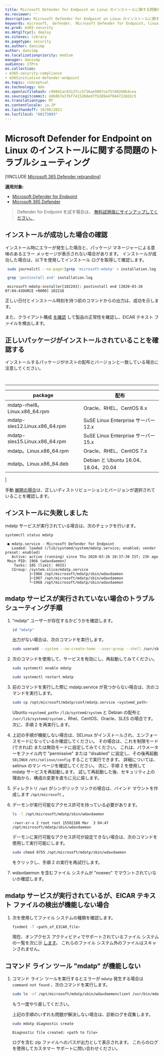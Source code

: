 ```yaml
---
title: Microsoft Defender for Endpoint on Linux のインストールに関する問題のトラブルシューティング
ms.reviewer: ''
description: Microsoft Defender for Endpoint on Linux のインストールに関する問題のトラブルシューティング
keywords: microsoft、 defender、 Microsoft Defender for Endpoint, linux, installation
ms.prod: m365-security
ms.mktglfcycl: deploy
ms.sitesec: library
ms.pagetype: security
ms.author: dansimp
author: dansimp
ms.localizationpriority: medium
manager: dansimp
audience: ITPro
ms.collection:
- m365-security-compliance
- m365initiative-defender-endpoint
ms.topic: conceptual
ms.technology: mde
ms.openlocfilehash: c90841ac9312fcc5f36ae9807ce757d9268b4cea
ms.sourcegitcommit: d4b867e37bf741528ded7fb289e4f6847228d2c5
ms.translationtype: MT
ms.contentlocale: ja-JP
ms.lasthandoff: 10/06/2021
ms.locfileid: "60173093"
---
```

# <a name="troubleshoot-installation-issues-for-microsoft-defender-for-endpoint-on-linux"></a>Microsoft Defender for Endpoint on Linux のインストールに関する問題のトラブルシューティング

[!INCLUDE [Microsoft 365 Defender rebranding](../../includes/microsoft-defender.md)]

**適用対象:**
- [Microsoft Defender for Endpoint](https://go.microsoft.com/fwlink/p/?linkid=2154037)
- [Microsoft 365 Defender](https://go.microsoft.com/fwlink/?linkid=2118804)

> Defender for Endpoint を試す場合は、 [無料試用版にサインアップしてください。](https://signup.microsoft.com/create-account/signup?products=7f379fee-c4f9-4278-b0a1-e4c8c2fcdf7e&ru=https://aka.ms/MDEp2OpenTrial?ocid=docs-wdatp-investigateip-abovefoldlink)

## <a name="verify-if-installation-succeeded"></a>インストールが成功した場合の確認

インストール時にエラーが発生した場合と、パッケージ マネージャーによる意味のあるエラー メッセージが表示されない場合があります。 インストールが成功した場合は、以下を使用してインストール ログを取得して確認します。

```bash
 sudo journalctl --no-pager|grep 'microsoft-mdatp' > installation.log
```

```bash
 grep 'postinstall end' installation.log
```

```Output
 microsoft-mdatp-installer[102243]: postinstall end [2020-03-26 07:04:43OURCE +0000] 102216
```

正しい日付とインストール時刻を持つ前のコマンドからの出力は、成功を示します。

また、クライアント構成 [を確認](linux-install-manually.md#client-configuration) して製品の正常性を確認し、EICAR テキスト ファイルを検出します。

## <a name="make-sure-you-have-the-correct-package"></a>正しいパッケージがインストールされていることを確認する

インストールするパッケージがホストの配布とバージョンと一致している場合に注意してください。

<br>

****

|package|配布|
|---|---|
|mdatp-rhel8。Linux.x86_64.rpm|Oracle、RHEL、CentOS 8.x|
|mdatp-sles12.Linux.x86_64.rpm|SuSE Linux Enterprise サーバー 12.x|
|mdatp-sles15.Linux.x86_64.rpm|SuSE Linux Enterprise サーバー 15.x|
|mdatp。Linux.x86_64.rpm|Oracle、RHEL、CentOS 7.x|
|mdatp。Linux.x86_64.deb|Debian と Ubuntu 16.04、18.04、20.04|
|

手動 [展開の場合](linux-install-manually.md)は、正しいディストリビューションとバージョンが選択されていることを確認します。

## <a name="installation-failed"></a>インストールに失敗しました

mdatp サービスが実行されている場合は、次のチェックを行います。

```bash
systemctl status mdatp
```

```Output
 ● mdatp.service - Microsoft Defender for Endpoint
   Loaded: loaded (/lib/systemd/system/mdatp.service; enabled; vendor preset: enabled)
   Active: active (running) since Thu 2020-03-26 10:37:30 IST; 23h ago
 Main PID: 1966 (wdavdaemon)
    Tasks: 105 (limit: 4915)
   CGroup: /system.slice/mdatp.service
           ├─1966 /opt/microsoft/mdatp/sbin/wdavdaemon
           ├─1967 /opt/microsoft/mdatp/sbin/wdavdaemon
           └─1968 /opt/microsoft/mdatp/sbin/wdavdaemon
 ```

## <a name="steps-to-troubleshoot-if-mdatp-service-isnt-running"></a>mdatp サービスが実行されていない場合のトラブルシューティング手順

1. "mdatp" ユーザーが存在するかどうかを確認します。

    ```bash
    id "mdatp"
    ```

    出力がない場合は、次のコマンドを実行します。

    ```bash
    sudo useradd --system --no-create-home --user-group --shell /usr/sbin/nologin mdatp
    ```

2. 次のコマンドを使用して、サービスを有効にし、再起動してみてください。

    ```bash
    sudo systemctl enable mdatp
    ```

    ```bash
    sudo systemctl restart mdatp
    ```

3. 前のコマンドを実行した際に mdatp.service が見つからない場合は、次のコマンドを実行します。

    ```bash
    sudo cp /opt/microsoft/mdatp/conf/mdatp.service <systemd_path>
    ```

    Ubuntu `<systemd_path>` `/lib/systemd/system` と Debian の配布と `/usr/lib/systemd/system` 、Rhel、CentOS、Oracle、SLES の場合です。
   次に、手順 2 を再実行します。

4. 上記の手順が機能しない場合は、SELinux がインストールされ、エンフォースモードになっているか確認してください。 その場合は、これを制限モード (できれば) または無効モードに設定してみてください。 これは、パラメーターをファイル内で "permissive" または "disabled" に設定し、その後再起動 `SELINUX` `/etc/selinux/config` することで実行できます。 詳細については、selinux のマン ページを確認してください。
次に、手順 2 を使用して mdatp サービスを再起動します。 試して再起動した後、セキュリティ上の理由から、構成の変更を直ちに元に戻します。

5. ディレクトリ `/opt` がシンボリック リンクの場合は、バインド マウントを作成します `/opt/microsoft` 。

6. デーモンが実行可能なアクセス許可を持っている必要があります。

    ```bash
    ls -l /opt/microsoft/mdatp/sbin/wdavdaemon
    ```

    ```Output
    -rwxr-xr-x 2 root root 15502160 Mar  3 04:47 /opt/microsoft/mdatp/sbin/wdavdaemon
    ```

    デーモンに実行可能なアクセス許可が設定できない場合は、次のコマンドを使用して実行可能にします。

    ```bash
    sudo chmod 0755 /opt/microsoft/mdatp/sbin/wdavdaemon
    ```

    をクリックし、手順 2 の実行を再試行します。

7. wdavdaemon を含むファイル システムが "noexec" でマウントされていないか確認します。

## <a name="if-mdatp-service-is-running-but-eicar-text-file-detection-doesnt-work"></a>mdatp サービスが実行されているが、EICAR テキスト ファイルの検出が機能しない場合

1. 次を使用してファイル システムの種類を確認します。

    ```bash
    findmnt -T <path_of_EICAR_file>
    ```

    現在、オンアクセス アクティビティでサポートされているファイル システムの一覧を次に示 [します](microsoft-defender-endpoint-linux.md#system-requirements)。 これらのファイル システム外のファイルはスキャンされません。

## <a name="command-line-tool-mdatp-isnt-working"></a>コマンド ライン ツール "mdatp" が機能しない

1. コマンド ライン ツールを実行するとエラーが `mdatp` 発生する場合は `command not found` 、次のコマンドを実行します。

    ```bash
    sudo ln -sf /opt/microsoft/mdatp/sbin/wdavdaemonclient /usr/bin/mdatp
    ```

    もう一度やり直してください。

    上記の手順のいずれも問題が解決しない場合は、診断ログを収集します。

    ```bash
    sudo mdatp diagnostic create
    ```

    ```Output
    Diagnostic file created: <path to file>
    ```

    ログを含む zip ファイルへのパスが出力として表示されます。 これらのログを使用してカスタマー サポートに問い合わせください。
